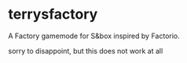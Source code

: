 # terrysfactory
 A Factory gamemode for S&box inspired by Factorio.  
 
 sorry to disappoint, but this does not work at all
